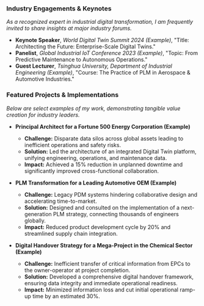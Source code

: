 ### Industry Engagements & Keynotes

*As a recognized expert in industrial digital transformation, I am frequently invited to share insights at major industry forums.*

- **Keynote Speaker**, *World Digital Twin Summit 2024 (Example)*, "Title: Architecting the Future: Enterprise-Scale Digital Twins."
- **Panelist**, *Global Industrial IoT Conference 2023 (Example)*, "Topic: From Predictive Maintenance to Autonomous Operations."
- **Guest Lecturer**, *Tsinghua University, Department of Industrial Engineering (Example)*, "Course: The Practice of PLM in Aerospace & Automotive Industries."


### Featured Projects & Implementations

*Below are select examples of my work, demonstrating tangible value creation for industry leaders.*

- **Principal Architect for a Fortune 500 Energy Corporation (Example)**
  - **Challenge:** Disparate data silos across global assets leading to inefficient operations and safety risks.
  - **Solution:** Led the architecture of an integrated Digital Twin platform, unifying engineering, operations, and maintenance data.
  - **Impact:** Achieved a 15% reduction in unplanned downtime and significantly improved cross-functional collaboration.

- **PLM Transformation for a Leading Automotive OEM (Example)**
  - **Challenge:** Legacy PDM systems hindering collaborative design and accelerating time-to-market.
  - **Solution:** Designed and consulted on the implementation of a next-generation PLM strategy, connecting thousands of engineers globally.
  - **Impact:** Reduced product development cycle by 20% and streamlined supply chain integration.

- **Digital Handover Strategy for a Mega-Project in the Chemical Sector (Example)**
  - **Challenge:** Inefficient transfer of critical information from EPCs to the owner-operator at project completion.
  - **Solution:** Developed a comprehensive digital handover framework, ensuring data integrity and immediate operational readiness.
  - **Impact:** Minimized information loss and cut initial operational ramp-up time by an estimated 30%.
